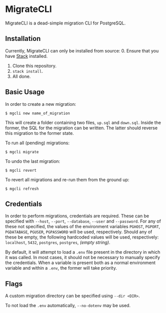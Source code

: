 # MigrateCLI

MigrateCLI is a dead-simple migration CLI for PostgreSQL.

## Installation

Currently, MigrateCLI can only be installed from source:
0. Ensure that you have [Stack](https://docs.haskellstack.org/en/stable/) installed.
1. Clone this repository.
2. `stack install`.
3. All done.

## Basic Usage

In order to create a new migration:
```
$ mgcli new name_of_migration
```

This will create a folder containing two files, `up.sql` and `down.sql`. 
Inside the former, the SQL for the migration can be written.
The latter should reverse this migration to the former state.

To run all (pending) migrations:
```
$ mgcli migrate
```

To undo the last migration:
```
$ mgcli revert
```

To revert all migrations and re-run them from the ground up:
```
$ mgcli refresh
```

## Credentials

In order to perform migrations, credentials are required.
These can be specified with `--host`, `--port`, `--database`, `--user` and `--password`.
For any of these not specified, the values of the environment variables `PGHOST`, `PGPORT`, `PGDATABASE`, `PGUSER`, `PGPASSWORD` will be used, respectively.
Should any of these be empty, the following hardcoded values will be used, respectively: `localhost`, `5432`, `postgres`, `postgres`, *(empty string)*.

By default, it will attempt to load a `.env` file present in the directory in which it was called. In most cases, it should not be necessary to manually specify the credentials. When a variable is present both as a normal environment variable and within a `.env`, the former will take priority.

## Flags

A custom migration directory can be specified using `--dir <DIR>`.

To not load the `.env` automatically, `--no-dotenv` may be used.
